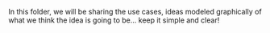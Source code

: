 In this folder, we will be sharing the use cases, ideas modeled graphically of what we think the idea is going to be... keep it simple and clear!
